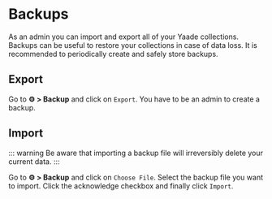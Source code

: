 # Backups

As an admin you can import and export all of your Yaade collections. Backups can be useful to restore your collections in case of data loss. It is recommended to periodically create and safely store backups.

## Export

Go to **⚙️ > Backup** and click on `Export`. You have to be an admin to create a backup.

## Import

::: warning
Be aware that importing a backup file will irreversibly delete your current data.
:::

Go to **⚙️ > Backup** and click on `Choose File`. Select the backup file you want to import. Click the acknowledge checkbox and finally click `Import`.
